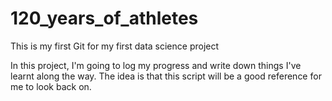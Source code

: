 # 120_years_of_athletes
This is my first Git for my first data science project

In this project, I'm going to log my progress and write down things I've learnt along the way. The idea is that this script will be a good reference for me to look back on.
